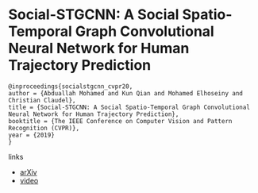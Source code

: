 # Social-STGCNN: A Social Spatio-Temporal Graph Convolutional Neural Network for Human Trajectory Prediction

```
@inproceedings{socialstgcnn_cvpr20,
author = {Abduallah Mohamed and Kun Qian and Mohamed Elhoseiny and Christian Claudel},
title = {Social-STGCNN: A Social Spatio-Temporal Graph Convolutional Neural Network for Human Trajectory Prediction},
booktitle = {The IEEE Conference on Computer Vision and Pattern Recognition (CVPR)},
year = {2019}
}
```

links
- [arXiv](https://arxiv.org/abs/2002.11927)
- [video](https://www.youtube.com/watch?v=Yi9rVHJM8WY)
